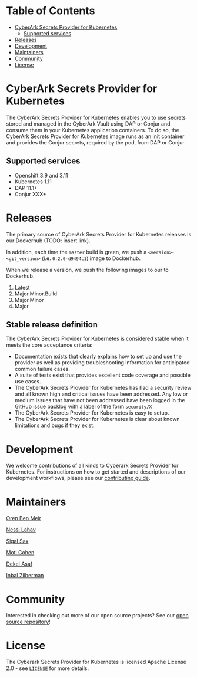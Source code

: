 # Table of Contents

- [CyberArk Secrets Provider for Kubernetes](#cyberArk-secrets-provider-for-kubernetes)
    - [Supported services](#supported-services)
- [Releases](#releases)
- [Development](#development)
- [Maintainers](#maintainers)
- [Community](#community)
- [License](#license)

# CyberArk Secrets Provider for Kubernetes

The CyberArk Secrets Provider for Kubernetes enables you to use secrets stored and managed in the CyberArk Vault 
using DAP or Conjur and consume them in your Kubernetes application containers. To do so, the CyberArk Secrets 
Provider for Kubernetes image runs as an init container and provides the Conjur secrets, required by the pod, 
from DAP or Conjur.

## Supported services

- Openshift 3.9 and 3.11
- Kubernetes 1.11
- DAP 11.1+
- Conjur XXX+

# Releases

The primary source of CyberArk Secrets Provider for Kubernetes releases is our Dockerhub (TODO: insert link).

In addition, each time the `master` build is green, we push a `<version>-<git_version>` (i.e. `0.2.0-d9494c1`) image to Dockerhub.

When we release a version, we push the following images to our to Dockerhub.
1. Latest
1. Major.Minor.Build
1. Major.Minor
1. Major

## Stable release definition

The CyberArk Secrets Provider for Kubernetes is considered stable when it meets the core acceptance criteria:

- Documentation exists that clearly explains how to set up and use the provider as well as providing troubleshooting
information for anticipated common failure cases.
- A suite of tests exist that provides excellent code coverage and possible use cases.
- The CyberArk Secrets Provider for Kubernetes has had a security review and all known high and critical issues have been addressed.
Any low or medium issues that have not been addressed have been logged in the GitHub issue backlog with a label of the form `security/X`
- The CyberArk Secrets Provider for Kubernetes is easy to setup.
- The CyberArk Secrets Provider for Kubernetes is clear about known limitations and bugs if they exist.

# Development

We welcome contributions of all kinds to Cyberark Secrets Provider for Kubernetes. For instructions on
how to get started and descriptions of our development workflows, please see our
[contributing guide](CONTRIBUTING.md). 

# Maintainers

[Oren Ben Meir](https://github.com/orenbm)

[Nessi Lahav](https://github.com/nessiLahav)

[Sigal Sax](https://github.com/sigalsax)

[Moti Cohen](https://github.com/moticless)
 
[Dekel Asaf](https://github.com/tovli)

[Inbal Zilberman](https://github.com/InbalZilberman)

# Community

Interested in checking out more of our open source projects? See our [open source repository](https://github.com/cyberark/)!

# License

The Cyberark Secrets Provider for Kubernetes is licensed Apache License 2.0 - see [`LICENSE`](LICENSE) for more details.